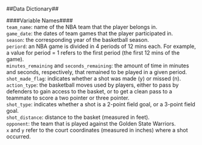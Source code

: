 ##Data Dictionary##
                                                                                                                        
####Variable Names####    
`team_name`: name of the NBA team that the player belongs in.  
`game_date`: the dates of team games that the player participated in.   
`season`: the corresponding year of the basketball season.  
`periord`: an NBA game is divided in 4 periods of 12 mins each. For example, a value
for period = 1 refers to the first period (the first 12 mins of the game).  
`minutes_remaining` and `seconds_remaining`:  the amount of time in
minutes and seconds, respectively, that remained to be played in a given period.  
`shot_made_flag`: indicates whether a shot was made (y) or missed (n).  
`action_type`: the basketball moves used by players, either to pass by
defenders to gain access to the basket, or to get a clean pass to a teammate to score a
two pointer or three pointer.  
`shot_type`: indicates whether a shot is a 2-point field goal, or a 3-point field goal.  
`shot_distance`: distance to the basket (measured in feet).  
`opponent`: the team that is played against the Golden State Warriors.  
`x` and `y` refer to the court coordinates (measured in inches) where a shot occurred.  